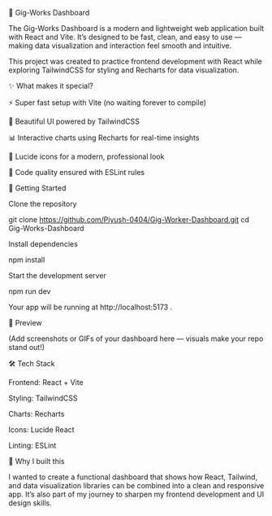🌟 Gig-Works Dashboard

The Gig-Works Dashboard is a modern and lightweight web application built with React and Vite.
It’s designed to be fast, clean, and easy to use — making data visualization and interaction feel smooth and intuitive.

This project was created to practice frontend development with React while exploring TailwindCSS for styling and Recharts for data visualization.

✨ What makes it special?

⚡ Super fast setup with Vite (no waiting forever to compile)

🎨 Beautiful UI powered by TailwindCSS

📊 Interactive charts using Recharts for real-time insights

🔔 Lucide icons for a modern, professional look

🧹 Code quality ensured with ESLint rules

🚀 Getting Started

Clone the repository

git clone https://github.com/Piyush-0404/Gig-Worker-Dashboard.git
cd Gig-Works-Dashboard


Install dependencies

npm install


Start the development server

npm run dev


Your app will be running at http://localhost:5173
.

📸 Preview

(Add screenshots or GIFs of your dashboard here — visuals make your repo stand out!)

🛠 Tech Stack

Frontend: React + Vite

Styling: TailwindCSS

Charts: Recharts

Icons: Lucide React

Linting: ESLint

🤝 Why I built this

I wanted to create a functional dashboard that shows how React, Tailwind, and data visualization libraries can be combined into a clean and responsive app.
It’s also part of my journey to sharpen my frontend development and UI design skills.

